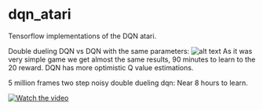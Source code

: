 # dqn_atari
Tensorflow implementations of the DQN atari.

Double dueling DQN vs DQN with the same parameters:
![alt text](https://github.com/Denys88/dqn_atari/blob/master/pictures/dqn_vs_dddqn.png)
As it was very simple game we get almost the same results,  90 minutes to learn to the 20 reward.
DQN has more optimistic Q value estimations.

5 million frames two step noisy double dueling dqn:
Near 8 hours to learn.
    

[![Watch the video](https://j.gifs.com/K1OL6r.gif)](https://youtu.be/f0sy4Fb3ZrQ)
